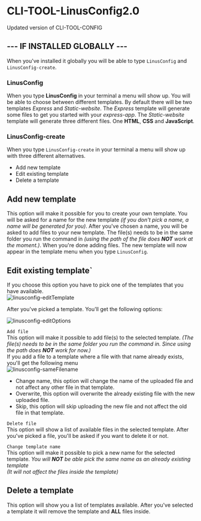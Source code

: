 # CLI-TOOL-LinusConfig2.0
Updated version of CLI-TOOL-CONFIG


## --- IF INSTALLED GLOBALLY --- 
When you've installed it globally you will be able to type ```LinusConfig``` and ```LinusConfig-create```.

### LinusConfig
When you type **LinusConfig** in your terminal a menu will show up. You will be able to choose between different templates. By default there will be two templates *Express* and *Static-website*.
The *Express* template will generate some files to get you started with your *express-app*. 
The *Static-website* template will generate three different files. One **HTML**, **CSS** and **JavaScript**.

### LinusConfig-create
When you type ```LinusConfig-create``` in your terminal a menu will show up with three different alternatives.
  - Add new template
  - Edit existing template
  - Delete a template
 
## Add new template <br/>
This option will make it possible for you to create your own template. You will be asked for a name for the new template *(if you don't pick a name, a name will be generated for you)*.
After you've chosen a name, you will be asked to add files to your new template. The file(s) needs to be in the same folder you run the command in *(using the path of the file does **NOT** work at the moment.)*.
When you're done adding files. The new template will now appear in the template menu when you type ```LinusConfig```.

## Edit existing template` <br/>
If you choose this option you have to pick one of the templates that you have available. <br/>
![linusconfig-editTemplate](https://user-images.githubusercontent.com/64322505/134517331-69529846-86d6-4779-99b7-29e36ea2fabf.png)


After you've picked a template.
You'll get the following options:

![linusconfig-editOptions](https://user-images.githubusercontent.com/64322505/134517349-9e5d114a-a719-4887-83a9-b5804df89769.png)


`Add file`\
This option will make it possible to add file(s) to the selected template. *(The file(s) needs to be in the same folder you run the command in. Since using the path does **NOT** work for now.)* <br/> If you add a file to a template where a file with that name already exists, you'll get the following menu\
![linusconfig-sameFilename](https://user-images.githubusercontent.com/64322505/134518998-1e7cbead-74bf-44e5-9603-30fb4ef1ac50.png)

  - Change name, this option will change the name of the uploaded file and not affect any other file in that template.
  - Overwrite, this option will overwrite the already existing file with the new uploaded file.
  - Skip, this option will skip uploading the new file and not affect the old file in that template.



`Delete file`\
This option will show a list of available files in the selected template.
After you've picked a file, you'll be asked if you want to delete it or not.

`Change template name`\
This option will make it possible to pick a new name for the selected template.
*You will **NOT** be able pick the same name as an already existing template* <br/>
*(It will not affect the files inside the template)*

## Delete a template
This option will show you a list of templates available. After you've selected a template it will remove the template and **ALL** files inside.

